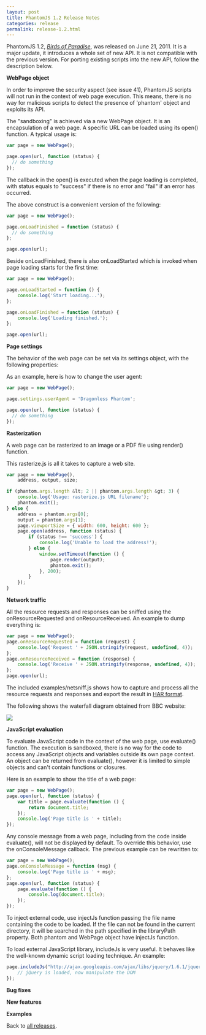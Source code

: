 ```yaml
---
layout: post
title: PhantomJS 1.2 Release Notes
categories: release
permalink: release-1.2.html
---
```


PhantomJS 1.2, _[Birds of Paradise](release-names.html)_, was released on June 21, 2011. It is a major update, it introduces a whole set of new API. It is not compatible with the previous version. For porting existing scripts into the new API, follow the description below.

**WebPage object**

In order to improve the security aspect (see issue 41), PhantomJS scripts will not run in the context of web page execution. This means, there is no way for malicious scripts to detect the presence of 'phantom' object and exploits its API.

The "sandboxing" is achieved via a new WebPage object. It is an encapsulation of a web page. A specific URL can be loaded using its open() function. A typical usage is:

```javascript
var page = new WebPage();

page.open(url, function (status) {
  // do something
});
```

The callback in the open() is executed when the page loading is completed, with status equals to "success" if there is no error and "fail" if an error has occurred.

The above construct is a convenient version of the following:

```javascript
var page = new WebPage();

page.onLoadFinished = function (status) {
  // do something
};

page.open(url);
```

Beside onLoadFinished, there is also onLoadStarted which is invoked when page loading starts for the first time:

```javascript
var page = new WebPage();

page.onLoadStarted = function () {
    console.log('Start loading...');
};

page.onLoadFinished = function (status) {
    console.log('Loading finished.');
};

page.open(url);
```

**Page settings**

The behavior of the web page can be set via its settings object, with the following properties:

As an example, here is how to change the user agent:

```javascript
var page = new WebPage();

page.settings.userAgent = 'Dragonless Phantom';

page.open(url, function (status) {
  // do something
});
```

**Rasterization**

A web page can be rasterized to an image or a PDF file using render() function.

This rasterize.js is all it takes to capture a web site.

```javascript
var page = new WebPage(),
    address, output, size;

if (phantom.args.length &lt; 2 || phantom.args.length &gt; 3) {
    console.log('Usage: rasterize.js URL filename');
    phantom.exit();
} else {
    address = phantom.args[0];
    output = phantom.args[1];
    page.viewportSize = { width: 600, height: 600 };
    page.open(address, function (status) {
        if (status !== 'success') {
            console.log('Unable to load the address!');
        } else {
            window.setTimeout(function () {
                page.render(output);
                phantom.exit();
            }, 200);
        }
    });
}
```

**Network traffic**

All the resource requests and responses can be sniffed using the onResourceRequested and onResourceReceived. An example to dump everything is:

```javascript
var page = new WebPage();
page.onResourceRequested = function (request) {
    console.log('Request ' + JSON.stringify(request, undefined, 4));
};
page.onResourceReceived = function (response) {
    console.log('Receive ' + JSON.stringify(response, undefined, 4));
};
page.open(url);
```

The included examples/netsniff.js shows how to capture and process all the resource requests and responses and export the result in [HAR format](http://groups.google.com/group/http-archive-specification?hl=en).

The following shows the waterfall diagram obtained from BBC website:

![](https://lh6.googleusercontent.com/-xoooH5EB6EE/TgnyJ3r9sRI/AAAAAAAAB98/wYJ_VoWED34/s640/bbc-har.png)

**JavaScript evaluation**

To evaluate JavaScript code in the context of the web page, use evaluate() function. The execution is sandboxed, there is no way for the code to access any JavaScript objects and variables outside its own page context. An object can be returned from evaluate(), however it is limited to simple objects and can't contain functions or closures.

Here is an example to show the title of a web page:

```javascript
var page = new WebPage();
page.open(url, function (status) {
    var title = page.evaluate(function () {
        return document.title;
    });
    console.log('Page title is ' + title);
});
```

Any console message from a web page, including from the code inside evaluate(), will not be displayed by default. To override this behavior, use the onConsoleMessage callback. The previous example can be rewritten to:

```javascript
var page = new WebPage();
page.onConsoleMessage = function (msg) {
    console.log('Page title is ' + msg);
};
page.open(url, function (status) {
    page.evaluate(function () {
        console.log(document.title);
    });
});
```

To inject external code, use injectJs function passing the file name containing the code to be loaded. If the file can not be found in the current directory, it will be searched in the path specified in the libraryPath property. Both phantom and WebPage object have injectJs function.

To load external JavaScript library, includeJs is very useful. It behaves like the well-known dynamic script loading technique. An example:

```javascript
page.includeJs("http://ajax.googleapis.com/ajax/libs/jquery/1.6.1/jquery.min.js", function() {
    // jQuery is loaded, now manipulate the DOM
});
```

**Bug fixes**

**New features**

**Examples**

Back to [all releases](releases.html).
